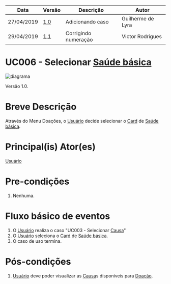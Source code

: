 | Data       | Versão  | Descrição       | Autor            |
| ---------- | ------- | --------------- | ---------------- |
| 27/04/2019 | [1.0](https://github.com/requisitos-2019-1/Ribon/commit/05339bf4c968ee9e9daebe6ffcdd1aa92436240d#diff-cfa7013c2a3e2ac9958f7430267b0d29) | Adicionando caso  | Guilherme de Lyra |
| 29/04/2019 | [1.1](https://github.com/requisitos-2019-1/Ribon/commit/a3736e3ea96b60eca4c76ae7b5447305052eedf5#diff-cfa7013c2a3e2ac9958f7430267b0d29) | Corrigindo numeração  | Victor Rodrigues |

# UC006 - Selecionar [Saúde básica](https://github.com/requisitos-2019-1/Ribon/blob/master/Modelagem%20de%20Requisitos/Lexicos/Saude_basica.md)

![diagrama]([Doar](https://github.com/requisitos-2019-1/Ribon/blob/master/Modelagem%20de%20Requisitos/Lexicos/Doar.md)_Ribons.png)

Versão 1.0.

# Breve Descrição
Através do Menu Doações, o [Usuário](https://github.com/requisitos-2019-1/Ribon/blob/master/Modelagem%20de%20Requisitos/Lexicos/Usuário.md) decide selecionar o [Card](https://github.com/requisitos-2019-1/Ribon/blob/master/Modelagem%20de%20Requisitos/Lexicos/Card.md) de [Saúde básica](https://github.com/requisitos-2019-1/Ribon/blob/master/Modelagem%20de%20Requisitos/Lexicos/Saude_basica.md).

# Principal(is) Ator(es)
[Usuário](https://github.com/requisitos-2019-1/Ribon/blob/master/Modelagem%20de%20Requisitos/Lexicos/Usuário.md)

# Pre-condições
1. Nenhuma.

# Fluxo básico de eventos
1. O [Usuário](https://github.com/requisitos-2019-1/Ribon/blob/master/Modelagem%20de%20Requisitos/Lexicos/Usuário.md) realiza o caso "UC003 - Selecionar [Causa](https://github.com/requisitos-2019-1/Ribon/blob/master/Modelagem%20de%20Requisitos/Lexicos/Causa.md)"
1. O [Usuário](https://github.com/requisitos-2019-1/Ribon/blob/master/Modelagem%20de%20Requisitos/Lexicos/Usuário.md) seleciona o [Card](https://github.com/requisitos-2019-1/Ribon/blob/master/Modelagem%20de%20Requisitos/Lexicos/Card.md) de [Saúde básica](https://github.com/requisitos-2019-1/Ribon/blob/master/Modelagem%20de%20Requisitos/Lexicos/Saude_basica.md).
1. O caso de uso termina.

# Pós-condições
1. [Usuário](https://github.com/requisitos-2019-1/Ribon/blob/master/Modelagem%20de%20Requisitos/Lexicos/Usuário.md) deve poder visualizar as [Causa](https://github.com/requisitos-2019-1/Ribon/blob/master/Modelagem%20de%20Requisitos/Lexicos/Causa.md)s disponíveis para [Doação](https://github.com/requisitos-2019-1/Ribon/blob/master/Modelagem%20de%20Requisitos/Lexicos/Doação.md).
